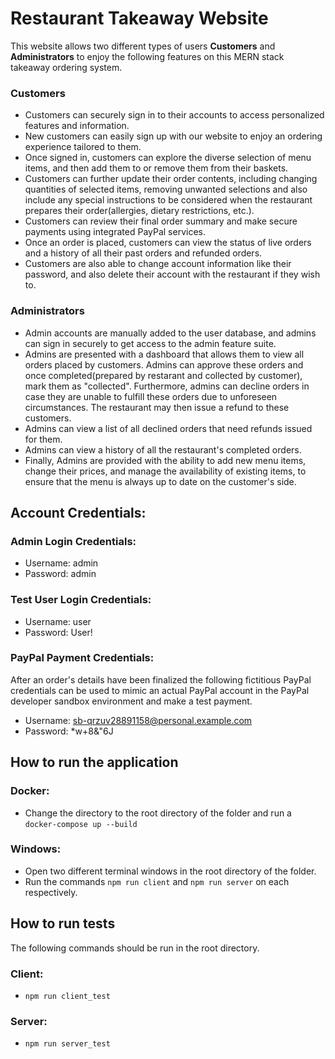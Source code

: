 # Restaurant Takeaway Website

This website allows two different types of users **Customers** and **Administrators** to enjoy the following features on this MERN stack takeaway ordering system.

### Customers

- Customers can securely sign in to their accounts to access personalized features and information.
- New customers can easily sign up with our website to enjoy an ordering experience tailored to them.
- Once signed in, customers can explore the diverse selection of menu items, and then add them to or remove them from their baskets.
- Customers can further update their order contents, including changing quantities of selected items, removing unwanted selections and also include any special instructions to be considered when the restaurant prepares their order(allergies, dietary restrictions, etc.).
- Customers can review their final order summary and make secure payments using integrated PayPal services.
- Once an order is placed, customers can view the status of live orders and a history of all their past orders and refunded orders.
- Customers are also able to change account information like their password, and also delete their account with the restaurant if they wish to.

### Administrators

- Admin accounts are manually added to the user database, and admins can sign in securely to get access to the admin feature suite.
- Admins are presented with a dashboard that allows them to view all orders placed by customers. Admins can approve these orders and once completed(prepared by restarant and collected by customer), mark them as "collected". Furthermore, admins can decline orders in case they are unable to fulfill these orders due to unforeseen circumstances. The restaurant may then issue a refund to these customers.
- Admins can view a list of all declined orders that need refunds issued for them.
- Admins can view a history of all the restaurant's completed orders.
- Finally, Admins are provided with the ability to add new menu items, change their prices, and manage the availability of existing items, to ensure that the menu is always up to date on the customer's side.

## Account Credentials:

### Admin Login Credentials:

- Username: admin
- Password: admin

### Test User Login Credentials:

- Username: user
- Password: User!
  
### PayPal Payment Credentials:

After an order's details have been finalized the following fictitious PayPal credentials can be used to mimic an actual PayPal account in the PayPal developer sandbox environment and make a test payment.
- Username: sb-qrzuv28891158@personal.example.com
- Password: *w+8&"6J

## How to run the application

### Docker:

- Change the directory to the root directory of the folder and run a `docker-compose up --build`

### Windows:

- Open two different terminal windows in the root directory of the folder.
- Run the commands `npm run client` and `npm run server` on each respectively.

## How to run tests

The following commands should be run in the root directory.

### Client:

- `npm run client_test`
  
### Server:

- `npm run server_test`

